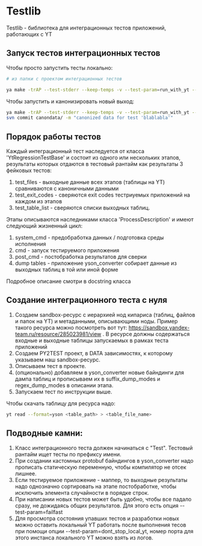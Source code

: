 # Testlib

Testlib - библиотека для интеграционных тестов приложений, работающих с YT

## Запуск тестов интеграционных тестов

Чтобы просто запустить тесты локально:

```bash
# из папки с проектом интеграционных тестов

ya make -trAP --test-stderr --keep-temps -v --test-param=run_with_yt --test-traceback=long
```

Чтобы запустить и канонизировать новый выход:

```bash
ya make -trAP --test-stderr --keep-temps -v --test-param=run_with_yt --test-traceback=long -Z
svn commit canondata/ -m "canonized data for test 'blablabla'"
```

## Порядок работы тестов

Каждый интеграционный тест наследуется от класса 'YtRegressionTestBase' и состоит из одного или нескольких этапов, результаты которых отдаются в тестовый рантайм как результаты 3 фейковых тестов:

1. test\_files - выходные данные всех этапов (таблицы на YT) сравниваются с каноничными данными
2. test\_exit\_codes - сверяются exit codes тестриуемых приложений на каждом из этапов
3. test\_table\_list - сверяются списки выходных таблиц.

Этапы описываются наследниками класса 'ProcessDescription' и имеют следующий жизненный цикл:

1. system\_cmd - предобработка данных / подготовка среды исполнения
2. cmd - запуск тестируемого приложения
3. post\_cmd - постобработка результатов для сверки
4. dump tables - приложение yson\_converter собирает данные из выходных таблиц в той или иной форме

Подробное описание смотри в docstring класса

## Создание интеграционного теста с нуля

1. Создаем sandbox-ресурс с иерархией нод кипариса (таблиц, файлов и папок на YT) и метаданными, описывающими ноды. Пример такого ресурса можно посмотреть вот тут: https://sandbox.yandex-team.ru/resource/285023981/view . В ресурсе должны содержаться входные и выходные таблицы запускаемых в рамках теста приложений
2. Создаем PY2TEST проект, в DATA зависимостях, к которому указываем наш sandbox-ресурс.
3. Описываем тест в проекте.
4. (опционально) добавляем в yson\_converter новые байндинги для дампа таблиц и прописываем их в suffix\_dump\_modes и regex\_dump\_modes в описании этапа.
5. Запускаем тест по инструкции выше.

Чтобы скачать таблицу для ресурса надо:

```bash
yt read --format=yson <table_path> > <table_file_name>
```

## Подводные камни:

1. Класс интеграционного теста должен начинаться с "Test". Тестовый рантайм ищет тесты по префиксу имени.
2. При создании кастомных protobuf байндингов в yson\_converter надо прописать статическую переменную, чтобы компилятор не отсек лишнее.
3. Если тестируемое приложение - маппер, то выходные результаты надо однозначно сортировать на этапе постобработке, чтобы исключить элемента случайности в порядке строк.
4. При написании новых тестов может быть удобно, чтобы все падало сразу, не дожидаясь общих результатов. Для этого есть опция --test-param=failfast
5. Для просмотра состояния упавших тестов и разработки новых можно оставить локальный YT работать после выполнения тесов при помощи опции --test-param=dont_stop_local_yt, номер порта для этого инстанса локального YT можно взять из логов.
